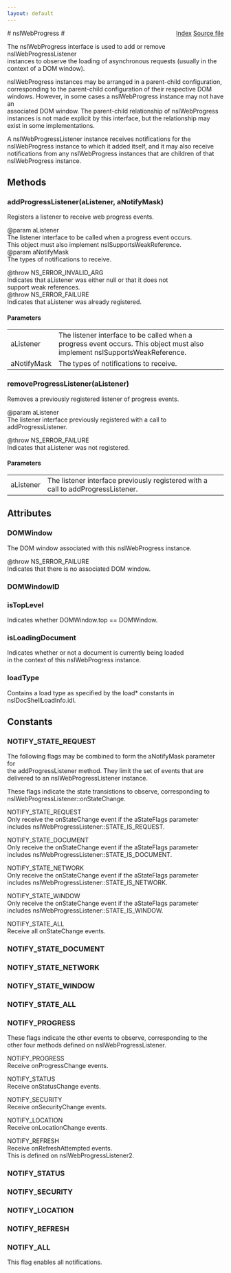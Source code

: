 ```yaml
---
layout: default
---
```

<div class='links' style='float:right'><a href="../index.html">Index</a>
<a href="http://dxr.mozilla.org/mozilla-central/source/uriloader/base/nsIWebProgress.idl">Source file</a>
</div>
# nsIWebProgress #
  
The nsIWebProgress interface is used to add or remove nsIWebProgressListener  
instances to observe the loading of asynchronous requests (usually in the  
context of a DOM window).  
  
nsIWebProgress instances may be arranged in a parent-child configuration,  
corresponding to the parent-child configuration of their respective DOM  
windows.  However, in some cases a nsIWebProgress instance may not have an  
associated DOM window.  The parent-child relationship of nsIWebProgress  
instances is not made explicit by this interface, but the relationship may  
exist in some implementations.  
  
A nsIWebProgressListener instance receives notifications for the  
nsIWebProgress instance to which it added itself, and it may also receive  
notifications from any nsIWebProgress instances that are children of that  
nsIWebProgress instance.  
  

## Methods ##

### addProgressListener(aListener, aNotifyMask) ###
  
Registers a listener to receive web progress events.  
  
@param aListener  
       The listener interface to be called when a progress event occurs.  
       This object must also implement nsISupportsWeakReference.  
@param aNotifyMask  
       The types of notifications to receive.  
  
@throw NS_ERROR_INVALID_ARG  
       Indicates that aListener was either null or that it does not  
       support weak references.  
@throw NS_ERROR_FAILURE  
       Indicates that aListener was already registered.  
  

#### Parameters ####

<table>

<tr>
<td>aListener</td>
<td>       The listener interface to be called when a progress event occurs.  
       This object must also implement nsISupportsWeakReference.  
</td>
</tr>

<tr>
<td>aNotifyMask</td>
<td>       The types of notifications to receive.  
</td>
</tr>

</table>

### removeProgressListener(aListener) ###
  
Removes a previously registered listener of progress events.  
  
@param aListener  
       The listener interface previously registered with a call to  
       addProgressListener.  
  
@throw NS_ERROR_FAILURE  
       Indicates that aListener was not registered.  
  

#### Parameters ####

<table>

<tr>
<td>aListener</td>
<td>       The listener interface previously registered with a call to  
       addProgressListener.  
</td>
</tr>

</table>

## Attributes ##

### DOMWindow ###
  
The DOM window associated with this nsIWebProgress instance.  
  
@throw NS_ERROR_FAILURE  
       Indicates that there is no associated DOM window.  
  

### DOMWindowID ###

### isTopLevel ###
  
Indicates whether DOMWindow.top == DOMWindow.  
  

### isLoadingDocument ###
  
Indicates whether or not a document is currently being loaded  
in the context of this nsIWebProgress instance.  
  

### loadType ###
  
Contains a load type as specified by the load* constants in  
nsIDocShellLoadInfo.idl.  
  

## Constants ##

### NOTIFY_STATE_REQUEST ###
  
The following flags may be combined to form the aNotifyMask parameter for  
the addProgressListener method.  They limit the set of events that are  
delivered to an nsIWebProgressListener instance.  
  
  
These flags indicate the state transistions to observe, corresponding to  
nsIWebProgressListener::onStateChange.  
  
NOTIFY_STATE_REQUEST  
  Only receive the onStateChange event if the aStateFlags parameter  
  includes nsIWebProgressListener::STATE_IS_REQUEST.  
  
NOTIFY_STATE_DOCUMENT  
  Only receive the onStateChange event if the aStateFlags parameter  
  includes nsIWebProgressListener::STATE_IS_DOCUMENT.  
  
NOTIFY_STATE_NETWORK  
  Only receive the onStateChange event if the aStateFlags parameter  
  includes nsIWebProgressListener::STATE_IS_NETWORK.  
  
NOTIFY_STATE_WINDOW  
  Only receive the onStateChange event if the aStateFlags parameter  
  includes nsIWebProgressListener::STATE_IS_WINDOW.  
  
NOTIFY_STATE_ALL  
  Receive all onStateChange events.  
  

### NOTIFY_STATE_DOCUMENT ###

### NOTIFY_STATE_NETWORK ###

### NOTIFY_STATE_WINDOW ###

### NOTIFY_STATE_ALL ###

### NOTIFY_PROGRESS ###
  
These flags indicate the other events to observe, corresponding to the  
other four methods defined on nsIWebProgressListener.  
  
NOTIFY_PROGRESS  
  Receive onProgressChange events.  
  
NOTIFY_STATUS  
  Receive onStatusChange events.  
  
NOTIFY_SECURITY  
  Receive onSecurityChange events.  
  
NOTIFY_LOCATION  
  Receive onLocationChange events.  
  
NOTIFY_REFRESH  
  Receive onRefreshAttempted events.  
  This is defined on nsIWebProgressListener2.  
  

### NOTIFY_STATUS ###

### NOTIFY_SECURITY ###

### NOTIFY_LOCATION ###

### NOTIFY_REFRESH ###

### NOTIFY_ALL ###
  
This flag enables all notifications.  
  
